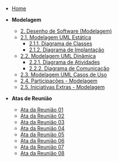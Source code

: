 <!-- docs/_sidebar.md -->

- [Home](README.md)

- **Modelagem**
  - [2. Desenho de Software (Modelagem)](./Modelagem/2.Modelagem.md)
  - [2.1. Modelagem UML Estática](./Modelagem/2.1.ModelagemEstatica.md)
    - [2.1.1. Diagrama de Classes](./Modelagem/2.1.1.DiagramaClasse.md)
    - [2.1.2. Diagrama de Implantação](./Modelagem/2.1.2.DiagramaImplantacao.md)
  - [2.2. Modelagem UML Dinâmica](./Modelagem/2.2.ModelagemDinamica.md)
    - [2.2.1. Diagrama de Atividades](./Modelagem/2.2.1.DiagramaAtividade.md)
    - [2.2.2. Diagrama de Comunicação](./Modelagem/2.2.2.DiagramaComunicacao.md)
  - [2.3. Modelagem UML Casos de Uso](./Modelagem/2.3.ModelagemOrganizacionalCasosDeUso.md)
  - [2.4. Participações - Modelagem](./Modelagem/2.4.ParticipacoesModelagem.md)
  - [2.5. Iniciativas Extras - Modelagem](./Modelagem/2.5.IniciativasExtras.md)
- **Atas de Reunião**
    - [Ata da Reunião 01](./Atas/ata_reuniao1.md)
    - [Ata da Reunião 02](./Atas/ata_reuniao2.md)
    - [Ata da Reunião 03](./Atas/ata_reuniao3.md)
    - [Ata da Reunião 04](./Atas/ata_reuniao4.md)
    - [Ata da Reunião 05](./Atas/ata_reuniao5.md)
    - [Ata da Reunião 06](./Atas/ata_reunião6.md)
    - [Ata da Reunião 07](./Atas/ata_reuniao7.md)
    - [Ata da Reunião 08](./Atas/ata_reuniao8.md)
